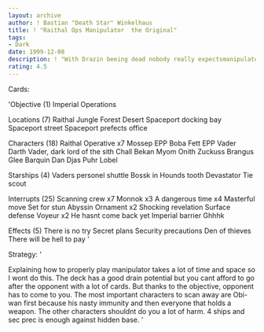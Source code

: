 ```yaml
---
layout: archive
author: ! Bastian "Death Star" Winkelhaus
title: ! "Raithal Ops Manipulator  the Original"
tags:
- Dark
date: 1999-12-08
description: ! "With Drazin beeing dead nobody really expectsmanipulator and this deck benifits from it.This deck went 4-0 at day one of worlds,beating Steve Brentson and Clint Hays."
rating: 4.5
---
```

Cards: 

'Objective (1)
Imperial Operations

Locations (7)
Raithal
Jungle
Forest
Desert
Spaceport docking bay
Spaceport street
Spaceport prefects office

Characters (18)
Raithal Operative x7
Mossep
EPP Boba Fett
EPP Vader
Darth Vader, dark lord of the sith
Chall Bekan
Myom Onith
Zuckuss
Brangus Glee
Barquin Dan
Djas Puhr
Lobel

Starships (4)
Vaders personel shuttle
Bossk in Hounds tooth
Devastator
Tie scout

Interrupts (25)
Scanning crew x7
Monnok x3
A dangerous time x4
Masterful move
Set for stun
Abyssin Ornament x2
Shocking revelation
Surface defense
Voyeur x2
He hasnt come back yet
Imperial barrier
Ghhhk

Effects (5)
There is no try
Secret plans
Security precautions
Den of thieves
There will be hell to pay '

Strategy: '

Explaining how to properly play manipulator takes a lot of time
and space so I wont do this. The deck has a good drain potential
but you cant afford to go after the opponent with a lot of cards.
But thanks to the objective, opponent has to come to you.
The most important characters to scan away are Obi-wan first because
his nasty immunity and then everyone that holds a weapon. The other
characters shouldnt do you a lot of harm. 4 ships and sec prec is enough
against hidden base.
'